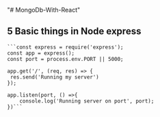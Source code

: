 "# MongoDb-With-React" 

## 5 Basic things in Node express
	```const express = require('express');
	const app = express();
	const port = process.env.PORT || 5000;

	app.get('/', (req, res) => {
   	 res.send('Running my server')
	});

	app.listen(port, () =>{
    	console.log('Running server on port', port);
	})```
